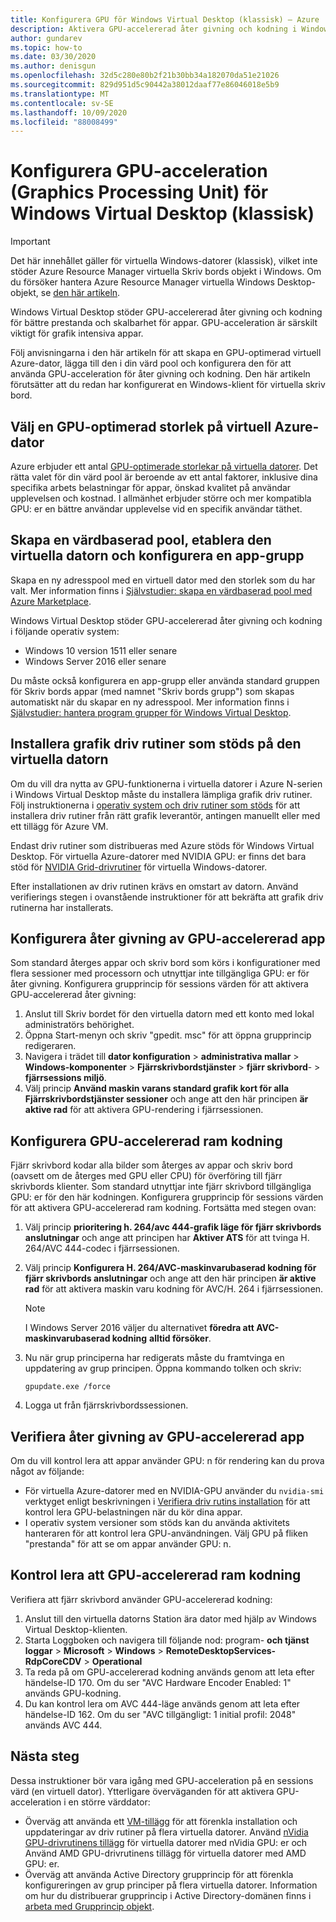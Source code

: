 ```yaml
---
title: Konfigurera GPU för Windows Virtual Desktop (klassisk) – Azure
description: Aktivera GPU-accelererad åter givning och kodning i Windows Virtual Desktop (klassisk).
author: gundarev
ms.topic: how-to
ms.date: 03/30/2020
ms.author: denisgun
ms.openlocfilehash: 32d5c280e80b2f21b30bb34a182070da51e21026
ms.sourcegitcommit: 829d951d5c90442a38012daaf77e86046018e5b9
ms.translationtype: MT
ms.contentlocale: sv-SE
ms.lasthandoff: 10/09/2020
ms.locfileid: "88008499"
---
```

# <a name="configure-graphics-processing-unit-gpu-acceleration-for-windows-virtual-desktop-classic"></a>Konfigurera GPU-acceleration (Graphics Processing Unit) för Windows Virtual Desktop (klassisk)

>[!IMPORTANT]
>Det här innehållet gäller för virtuella Windows-datorer (klassisk), vilket inte stöder Azure Resource Manager virtuella Skriv bords objekt i Windows. Om du försöker hantera Azure Resource Manager virtuella Windows Desktop-objekt, se [den här artikeln](../configure-vm-gpu.md).

Windows Virtual Desktop stöder GPU-accelererad åter givning och kodning för bättre prestanda och skalbarhet för appar. GPU-acceleration är särskilt viktigt för grafik intensiva appar.

Följ anvisningarna i den här artikeln för att skapa en GPU-optimerad virtuell Azure-dator, lägga till den i din värd pool och konfigurera den för att använda GPU-acceleration för åter givning och kodning. Den här artikeln förutsätter att du redan har konfigurerat en Windows-klient för virtuella skriv bord.

## <a name="select-a-gpu-optimized-azure-virtual-machine-size"></a>Välj en GPU-optimerad storlek på virtuell Azure-dator

Azure erbjuder ett antal [GPU-optimerade storlekar på virtuella datorer](/azure/virtual-machines/windows/sizes-gpu). Det rätta valet för din värd pool är beroende av ett antal faktorer, inklusive dina specifika arbets belastningar för appar, önskad kvalitet på användar upplevelsen och kostnad. I allmänhet erbjuder större och mer kompatibla GPU: er en bättre användar upplevelse vid en specifik användar täthet.

## <a name="create-a-host-pool-provision-your-virtual-machine-and-configure-an-app-group"></a>Skapa en värdbaserad pool, etablera den virtuella datorn och konfigurera en app-grupp

Skapa en ny adresspool med en virtuell dator med den storlek som du har valt. Mer information finns i [Självstudier: skapa en värdbaserad pool med Azure Marketplace](/azure/virtual-desktop/create-host-pools-azure-marketplace).

Windows Virtual Desktop stöder GPU-accelererad åter givning och kodning i följande operativ system:

* Windows 10 version 1511 eller senare
* Windows Server 2016 eller senare

Du måste också konfigurera en app-grupp eller använda standard gruppen för Skriv bords appar (med namnet "Skriv bords grupp") som skapas automatiskt när du skapar en ny adresspool. Mer information finns i [Självstudier: hantera program grupper för Windows Virtual Desktop](/azure/virtual-desktop/manage-app-groups).

## <a name="install-supported-graphics-drivers-in-your-virtual-machine"></a>Installera grafik driv rutiner som stöds på den virtuella datorn

Om du vill dra nytta av GPU-funktionerna i virtuella datorer i Azure N-serien i Windows Virtual Desktop måste du installera lämpliga grafik driv rutiner. Följ instruktionerna i [operativ system och driv rutiner som stöds](/azure/virtual-machines/windows/sizes-gpu#supported-operating-systems-and-drivers) för att installera driv rutiner från rätt grafik leverantör, antingen manuellt eller med ett tillägg för Azure VM.

Endast driv rutiner som distribueras med Azure stöds för Windows Virtual Desktop. För virtuella Azure-datorer med NVIDIA GPU: er finns det bara stöd för [NVIDIA Grid-drivrutiner](/azure/virtual-machines/windows/n-series-driver-setup#nvidia-grid-drivers) för virtuella Windows-datorer.

Efter installationen av driv rutinen krävs en omstart av datorn. Använd verifierings stegen i ovanstående instruktioner för att bekräfta att grafik driv rutinerna har installerats.

## <a name="configure-gpu-accelerated-app-rendering"></a>Konfigurera åter givning av GPU-accelererad app

Som standard återges appar och skriv bord som körs i konfigurationer med flera sessioner med processorn och utnyttjar inte tillgängliga GPU: er för åter givning. Konfigurera grupprincip för sessions värden för att aktivera GPU-accelererad åter givning:

1. Anslut till Skriv bordet för den virtuella datorn med ett konto med lokal administratörs behörighet.
2. Öppna Start-menyn och skriv "gpedit. msc" för att öppna grupprincip redigeraren.
3. Navigera i trädet till **dator konfiguration**  >  **administrativa mallar**  >  **Windows-komponenter**  >  **Fjärrskrivbordstjänster**  >  **fjärr skrivbord**-  >  **fjärrsessions miljö**.
4. Välj princip **Använd maskin varans standard grafik kort för alla Fjärrskrivbordstjänster sessioner** och ange att den här principen **är aktive rad** för att aktivera GPU-rendering i fjärrsessionen.

## <a name="configure-gpu-accelerated-frame-encoding"></a>Konfigurera GPU-accelererad ram kodning

Fjärr skrivbord kodar alla bilder som återges av appar och skriv bord (oavsett om de återges med GPU eller CPU) för överföring till fjärr skrivbords klienter. Som standard utnyttjar inte fjärr skrivbord tillgängliga GPU: er för den här kodningen. Konfigurera grupprincip för sessions värden för att aktivera GPU-accelererad ram kodning. Fortsätta med stegen ovan:

1. Välj princip **prioritering h. 264/avc 444-grafik läge för fjärr skrivbords anslutningar** och ange att principen har **Aktiver ATS** för att tvinga H. 264/AVC 444-codec i fjärrsessionen.
2. Välj princip **Konfigurera H. 264/AVC-maskinvarubaserad kodning för fjärr skrivbords anslutningar** och ange att den här principen **är aktive rad** för att aktivera maskin varu kodning för AVC/H. 264 i fjärrsessionen.

    >[!NOTE]
    >I Windows Server 2016 väljer du alternativet **föredra att AVC-maskinvarubaserad kodning** **alltid försöker**.

3. Nu när grup principerna har redigerats måste du framtvinga en uppdatering av grup principen. Öppna kommando tolken och skriv:

    ```batch
    gpupdate.exe /force
    ```

4. Logga ut från fjärrskrivbordssessionen.

## <a name="verify-gpu-accelerated-app-rendering"></a>Verifiera åter givning av GPU-accelererad app

Om du vill kontrol lera att appar använder GPU: n för rendering kan du prova något av följande:

* För virtuella Azure-datorer med en NVIDIA-GPU använder du `nvidia-smi` verktyget enligt beskrivningen i [Verifiera driv rutins installation](/azure/virtual-machines/windows/n-series-driver-setup#verify-driver-installation) för att kontrol lera GPU-belastningen när du kör dina appar.
* I operativ system versioner som stöds kan du använda aktivitets hanteraren för att kontrol lera GPU-användningen. Välj GPU på fliken "prestanda" för att se om appar använder GPU: n.

## <a name="verify-gpu-accelerated-frame-encoding"></a>Kontrol lera att GPU-accelererad ram kodning

Verifiera att fjärr skrivbord använder GPU-accelererad kodning:

1. Anslut till den virtuella datorns Station ära dator med hjälp av Windows Virtual Desktop-klienten.
2. Starta Loggboken och navigera till följande nod: program- **och tjänst loggar**  >  **Microsoft**  >  **Windows**  >  **RemoteDesktopServices-RdpCoreCDV**  >  **Operational**
3. Ta reda på om GPU-accelererad kodning används genom att leta efter händelse-ID 170. Om du ser "AVC Hardware Encoder Enabled: 1" används GPU-kodning.
4. Du kan kontrol lera om AVC 444-läge används genom att leta efter händelse-ID 162. Om du ser "AVC tillgängligt: 1 initial profil: 2048" används AVC 444.

## <a name="next-steps"></a>Nästa steg

Dessa instruktioner bör vara igång med GPU-acceleration på en sessions värd (en virtuell dator). Ytterligare överväganden för att aktivera GPU-acceleration i en större värddator:

* Överväg att använda ett [VM-tillägg](/azure/virtual-machines/extensions/overview) för att förenkla installation och uppdateringar av driv rutiner på flera virtuella datorer. Använd [nVidia GPU-drivrutinens tillägg](/azure/virtual-machines/extensions/hpccompute-gpu-windows) för virtuella datorer med nVidia GPU: er och Använd AMD GPU-drivrutinens tillägg för virtuella datorer med AMD GPU: er.
* Överväg att använda Active Directory grupprincip för att förenkla konfigureringen av grup principer på flera virtuella datorer. Information om hur du distribuerar grupprincip i Active Directory-domänen finns i [arbeta med Grupprincip objekt](https://go.microsoft.com/fwlink/p/?LinkId=620889).